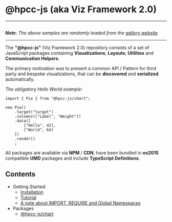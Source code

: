# @hpcc-js (aka Viz Framework 2.0)

---

```sample-carousel
```
_**Note**:  The above samples are randomly loaded from the [gallery website](https://raw.githack.com/hpcc-systems/Visualization/trunk/demos/gallery/gallery.html)_

---

The **"@hpcc-js"** (Viz Framework 2.0) repository consists of a set of JavaScript packages containing **Visualizations**, **Layouts**, **Utilities** and **Communication Helpers**.

The primary motivation was to present a common API / Pattern for third party and bespoke visualizations, that can be **discovered** and **serialized** automatically.

_The obligatory Hello World example:_
```sample-code
import { Pie } from "@hpcc-js/chart";

new Pie()
    .target("target")
    .columns(["Label", "Weight"])
    .data([
        ["Hello", 42],
        ["World", 64]
    ])
    .render()
    ;
```

All packages are available via **NPM** / **CDN**, have been bundled in **es2015** compatible **UMD** packages and include **TypeScript Definitions**.


## Contents

* Getting Started:
    * [Installation](./Getting%20Started/installation.md)
    * [Tutorial](./Getting%20Started/tutorial.md)
    * [A note about IMPORT, REQUIRE and Global Namespaces](./Getting%20Started/importRequireGlobalVars.md)
* Packages
    * [@hpcc-js/chart](../packages/chart/README)
            